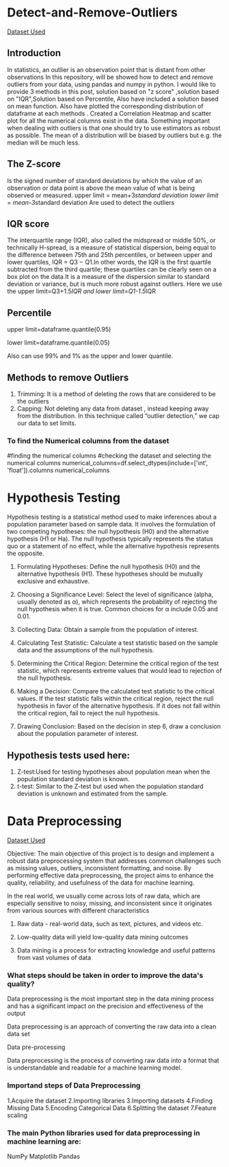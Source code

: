 # Detect-and-Remove-Outliers
[Dataset Used](https://drive.google.com/file/d/1UlWRYU0UglE2ex3iFse0J6eCLEU8g98P/view?usp=sharing)

## Introduction
In statistics, an outlier is an observation point that is distant from other observations
In this repository, will be showed how to detect and remove outliers from your data, using pandas and numpy in python. I would like to provide 3 methods in this post, solution based on "z score" ,solution based on "IQR",Solution based on Percentile, Also have included a solution based on mean function.
Also have plotted the corresponding distribution of dataframe at each methods .
Created a Correlation Heatmap and scatter plot for all the numerical columns exist in the data.
Something important when dealing with outliers is that one should try to use estimators as robust as possible. The mean of a distribution will be biased by outliers but e.g. the median will be much less.

## The Z-score 
Is the signed number of standard deviations by which the value of an observation or data point is above the mean value of what is being observed or measured.
upper limit = mean+3*standard deviation
lower limit = mean-3*standard deviation
Are used to detect the outliers

## IQR score 
The interquartile range (IQR), also called the midspread or middle 50%, or technically H-spread, is a measure of statistical dispersion, being equal to the difference between 75th and 25th percentiles, or between upper and lower quartiles, IQR = Q3 − Q1.In other words, the IQR is the first quartile subtracted from the third quartile; these quartiles can be clearly seen on a box plot on the data.It is a measure of the dispersion similar to standard deviation or variance, but is much more robust against outliers.
Here we use the upper limit=Q3+1.5*IQR and 
                lower limit=Q1-1.5*IQR

## Percentile
upper limit=dataframe.quantile(0.95)

lower limit=dataframe.quantile(0.05)

Also can use 99% and 1% as the upper and lower quantile.
## Methods to remove Outliers
1. Trimming: It is a method of deleting the rows that are considered to be the outliers
2. Capping: Not deleting any data from dataset , instead keeping away from the distribution.
            In this technique called “outlier detection,” we cap our data to set limits.


### To find the Numerical columns from the dataset
#finding the numerical columns
#checking the dataset and selecting the numerical columns
numerical_columns=df.select_dtypes(include=['int', 'float']).columns
numerical_columns


# Hypothesis Testing

Hypothesis testing is a statistical method used to make inferences about a population parameter based on sample data. It involves the formulation of two competing hypotheses: the null hypothesis (H0) and the alternative hypothesis (H1 or Ha). The null hypothesis typically represents the status quo or a statement of no effect, while the alternative hypothesis represents the opposite.

1. Formulating Hypotheses: Define the null hypothesis (H0) and the alternative hypothesis (H1). These hypotheses should be mutually exclusive and exhaustive.

2. Choosing a Significance Level: Select the level of significance (alpha, usually denoted as α), which represents the probability of rejecting the null hypothesis when it is true. Common choices for α include 
   0.05 and 0.01.

3. Collecting Data: Obtain a sample from the population of interest.

4. Calculating Test Statistic: Calculate a test statistic based on the sample data and the assumptions of the null hypothesis.

5. Determining the Critical Region: Determine the critical region of the test statistic, which represents extreme values that would lead to rejection of the null hypothesis.

6. Making a Decision: Compare the calculated test statistic to the critical values. If the test statistic falls within the critical region, reject the null hypothesis in favor of the alternative hypothesis. If it does not fall within the critical region, fail to reject the null hypothesis.

7. Drawing Conclusion: Based on the decision in step 6, draw a conclusion about the population parameter of interest.

   
 ## Hypothesis tests used here:
   1. Z-test:Used for testing hypotheses about population mean when the population standard deviation is known.
   2. t-test: Similar to the Z-test but used when the population standard deviation is unknown and estimated from the sample.


# Data Preprocessing

[Dataset Used](https://drive.google.com/file/d/1F3lRf32JM8ejnXq-Cbf9y7fa57zSHGz_/view?usp=sharing)

Objective:
 The main objective of this project is to design and implement a robust data preprocessing system that addresses common challenges such as missing values, outliers, inconsistent formatting, and noise. By performing effective data preprocessing, the project aims to enhance the quality, reliability, and usefulness of the data for machine learning.
 
In the real world, we usually come across lots of raw data, which are especially sensitive to noisy, missing, and inconsistent  since it originates from various sources with different characteristics

1. Raw data - real-world data, such as text, pictures, and videos etc.

2. Low-quality data will yield low-quality data mining outcomes

3. Data mining is a process for extracting knowledge and useful patterns from vast volumes of data

### What steps should be taken in order to improve the data's quality?

Data preprocessing is the most important step in the data mining process and has a significant impact on the precision and effectiveness of the output

Data preprocessing is an approach of converting the raw data into a clean data set

Data pre-processing

Data preprocessing is the process of converting raw data into a format that is understandable and readable for a machine learning model.

### Importand steps of Data Preprocessing
1.Acquire the dataset
2.Importing libraries
3.Importing datasets
4.Finding Missing Data
5.Encoding Categorical Data
6.Splitting the dataset
7.Feature scaling


### The main Python libraries used for data preprocessing in machine learning are:

 NumPy
 Matplotlib
 Pandas

